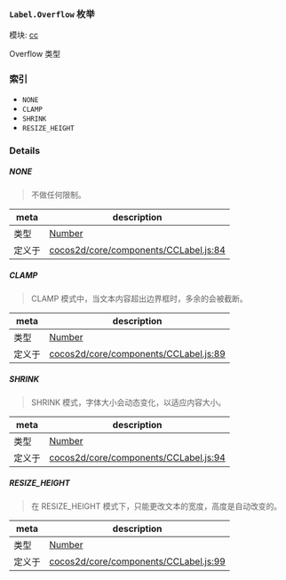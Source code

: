 ### `Label.Overflow` 枚举



模块: [cc](../modules/cc.md)


Overflow 类型


### 索引
  - `NONE`
  - `CLAMP`
  - `SHRINK`
  - `RESIZE_HEIGHT`

### Details


##### NONE

> 不做任何限制。

| meta | description |
|------|-------------|
| 类型 | <a href="https://developer.mozilla.org/en/JavaScript/Reference/Global_Objects/Number" class="crosslink external" target="_blank">Number</a> |
| 定义于 | [cocos2d/core/components/CCLabel.js:84](https://github.com/cocos-creator/engine/blob/9546fb0f9c421d190e0aba7645402156498449ea/cocos2d/core/components/CCLabel.js#L84) |



##### CLAMP

> CLAMP 模式中，当文本内容超出边界框时，多余的会被截断。

| meta | description |
|------|-------------|
| 类型 | <a href="https://developer.mozilla.org/en/JavaScript/Reference/Global_Objects/Number" class="crosslink external" target="_blank">Number</a> |
| 定义于 | [cocos2d/core/components/CCLabel.js:89](https://github.com/cocos-creator/engine/blob/9546fb0f9c421d190e0aba7645402156498449ea/cocos2d/core/components/CCLabel.js#L89) |



##### SHRINK

> SHRINK 模式，字体大小会动态变化，以适应内容大小。

| meta | description |
|------|-------------|
| 类型 | <a href="https://developer.mozilla.org/en/JavaScript/Reference/Global_Objects/Number" class="crosslink external" target="_blank">Number</a> |
| 定义于 | [cocos2d/core/components/CCLabel.js:94](https://github.com/cocos-creator/engine/blob/9546fb0f9c421d190e0aba7645402156498449ea/cocos2d/core/components/CCLabel.js#L94) |



##### RESIZE_HEIGHT

> 在 RESIZE_HEIGHT 模式下，只能更改文本的宽度，高度是自动改变的。

| meta | description |
|------|-------------|
| 类型 | <a href="https://developer.mozilla.org/en/JavaScript/Reference/Global_Objects/Number" class="crosslink external" target="_blank">Number</a> |
| 定义于 | [cocos2d/core/components/CCLabel.js:99](https://github.com/cocos-creator/engine/blob/9546fb0f9c421d190e0aba7645402156498449ea/cocos2d/core/components/CCLabel.js#L99) |


